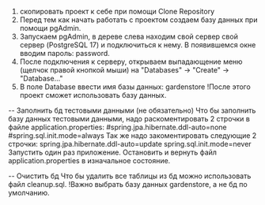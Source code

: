 1. скопировать проект к себе при помощи Clone Repository
2. Перед тем как начать работать с проектом создаем базу данных при помощи pgAdmin.
3. Запускаем pgAdmin, в дереве слева находим свой сервер свой сервер (PostgreSQL 17) и подключиться к нему. 
В появившемся окне вводим пароль: password.
4. После подключения к серверу, открываем выпадающение меню (щелчок правой кнопкой мыши) на "Databases" → "Create" → "Database..."
5. В поле Database ввести имя базы данных: gardenstore
!После этого проект сможет использовать базу данных.

-- Заполнить бд тестовыми данными (не обязательно)
Что бы заполнить базу данных тестовыми данными, надо раскоментировать 2 строчки в файле application.properties:
#spring.jpa.hibernate.ddl-auto=none
#spring.sql.init.mode=always
Так же надо закоментировать следующие 2 строчки:
spring.jpa.hibernate.ddl-auto=update
spring.sql.init.mode=never
Запустить один раз приложение. Остановить и вернуть файл application.properties в изначальное состояние.

-- Очистить бд
Что бы удалить все таблицы из бд можно использовать файл cleanup.sql. 
!Важно выбрать базу данных gardenstore, а не бд по умолчанию.
